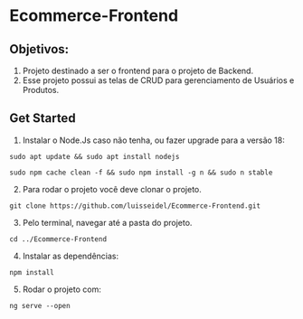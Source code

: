 # Ecommerce-Frontend

## Objetivos:
1. Projeto destinado a ser o frontend para o projeto de Backend.
2. Esse projeto possui as telas de CRUD para gerenciamento de Usuários e Produtos.

## Get Started
1. Instalar o Node.Js caso não tenha, ou fazer upgrade para a versão 18:
```shell 
sudo apt update && sudo apt install nodejs
```
```shell 
sudo npm cache clean -f && sudo npm install -g n && sudo n stable
```
2. Para rodar o projeto você deve clonar o projeto.
```shell 
git clone https://github.com/luisseidel/Ecommerce-Frontend.git
```
3. Pelo terminal, navegar até a pasta do projeto.
```shell 
cd ../Ecommerce-Frontend
```
4. Instalar as dependências:
```shell 
npm install
```
5. Rodar o projeto com:
```shell 
ng serve --open
```
